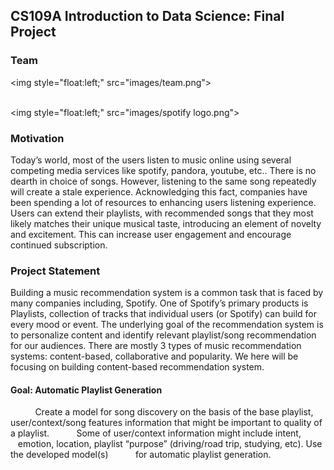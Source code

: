 
## CS109A Introduction to Data Science: Final Project

### Team

<img style="float:left;" src="images/team.png"> 
</br>
</br>

<img style="float:left;" src="images/spotify logo.png"> 




### Motivation

Today’s world, most of the users listen to music online using several competing media services  like spotify, pandora, youtube, etc.. There is no dearth in choice of songs. However, listening to the same song repeatedly will create a stale experience. Acknowledging this fact, companies have been spending a lot of resources to enhancing users listening experience.  Users can extend their playlists, with recommended songs that they most likely matches their unique musical taste, introducing an element of novelty and excitement. This can increase user engagement and encourage continued subscription.

### Project Statement

Building a music recommendation system is a common task that is faced by many companies including, Spotify. One of Spotify’s primary products is Playlists, collection of tracks that individual users (or Spotify) can build for every mood or event. The underlying goal of the recommendation system is to personalize content and identify relevant playlist/song recommendation for our audiences. 
There are mostly 3 types of music recommendation systems: content-based, collaborative and popularity. We here will be focusing on building content-based recommendation system.
#### Goal:   Automatic Playlist Generation
&nbsp;&nbsp;&nbsp;&nbsp;&nbsp;&nbsp;&nbsp;&nbsp;&nbsp;&nbsp;Create a model for song discovery on the basis of the base    playlist, user/context/song features information that might be important to quality of a playlist. &nbsp;&nbsp;&nbsp;&nbsp;&nbsp;&nbsp;&nbsp;&nbsp;&nbsp;&nbsp;Some of user/context information might include intent, &nbsp;&nbsp;&nbsp;emotion, location, playlist “purpose” (driving/road trip, studying, etc). Use the developed model(s)
&nbsp;&nbsp;&nbsp;&nbsp;&nbsp;&nbsp;&nbsp;&nbsp;&nbsp;&nbsp;for automatic playlist generation.

